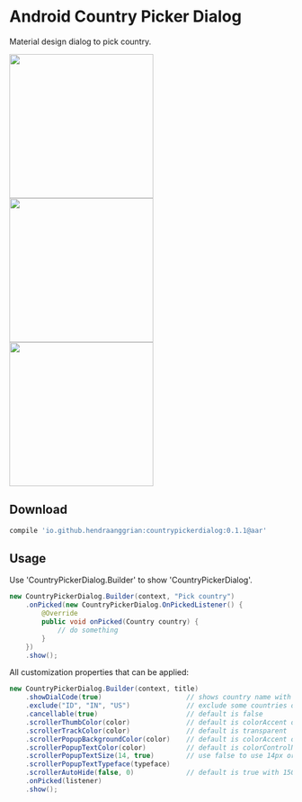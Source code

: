 Android Country Picker Dialog
=============================

Material design dialog to pick country.

<img width="256" src="https://raw.githubusercontent.com/hendraanggrian/countrypickerdialog/master/screenshot/simple.png">
<img width="256" src="https://raw.githubusercontent.com/hendraanggrian/countrypickerdialog/master/screenshot/showingcountrycode.png">
<img width="256" src="https://raw.githubusercontent.com/hendraanggrian/countrypickerdialog/master/screenshot/customizedscroller.png">

Download
--------

```gradle
compile 'io.github.hendraanggrian:countrypickerdialog:0.1.1@aar'
```

Usage
-----

Use 'CountryPickerDialog.Builder' to show 'CountryPickerDialog'.

```java
new CountryPickerDialog.Builder(context, "Pick country")
    .onPicked(new CountryPickerDialog.OnPickedListener() {
        @Override
        public void onPicked(Country country) {
            // do something
        }
    })
    .show();
```

All customization properties that can be applied:

```java
new CountryPickerDialog.Builder(context, title)
    .showDialCode(true)                     // shows country name with dial code, default is false
    .exclude("ID", "IN", "US")              // exclude some countries on the list
    .cancellable(true)                      // default is false
    .scrollerThumbColor(color)              // default is colorAccent of your theme
    .scrollerTrackColor(color)              // default is transparent 
    .scrollerPopupBackgroundColor(color)    // default is colorAccent of your theme
    .scrollerPopupTextColor(color)          // default is colorControlNormal of your theme 
    .scrollerPopupTextSize(14, true)        // use false to use 14px or true to use 14dp
    .scrollerPopupTextTypeface(typeface)
    .scrollerAutoHide(false, 0)             // default is true with 1500ms delay
    .onPicked(listener)
    .show();
```
